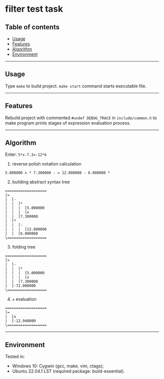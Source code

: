 # filter test task

## Table of contents
- [Usage](#usage)
- [Features](#features)
- [Algorithm](#algoritm)
- [Environment](#environment)

---
## Usage

Type `make` to build project.
`make start` command starts executable file.

---
## Features

Rebuild project with commented `#undef DEBUG_TRACE` in `include/common.h` to make program prints stages of expression evaluation process.

---
## Algorithm

Enter: `5*x-7.3=-12*6`

1) reverse polish notation calculation

`5.000000 x * 7.300000 - = 12.000000 - 6.000000 *`

2) building abstract syntax tree

```
===================
[=
|  [-
|  |  [*
|  |  |  [5.000000
|  |  |  [x
|  |  [7.300000
|  [*
|  |  [-
|  |  |  [12.000000
|  |  [6.000000
\==================
```

3) folding tree

```
===================
[=
|  [-
|  |  [*
|  |  |  [5.000000
|  |  |  [x
|  |  [7.300000
|  [-72.000000
\==================

```

4) `x` evaluation

```
===================
[=
|  [x
|  [-12.940000
\==================
```

---
## Environment

Tested in:
- Windows 10: Cygwin (gcc, make, vim, ctags);
- Ubuntu 22.04.1 LST (required package: build-essential).

